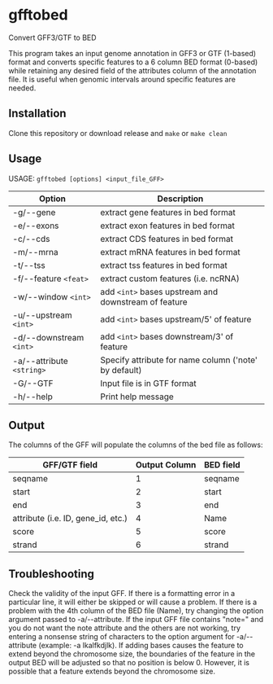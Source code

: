 # gfftobed
Convert GFF3/GTF to BED



This program takes an input genome annotation in GFF3 or GTF (1-based) format and converts specific features to a 6 column BED format (0-based) while retaining any desired field of the attributes column of the annotation file. It is useful when genomic intervals around specific features are needed.


## Installation

Clone this repository or download release and `make` or `make clean`


## Usage

USAGE:	`gfftobed [options] <input_file_GFF>`

Option|Description
-------------------------|-------------------------------
-g/--gene|extract gene features in bed format
-e/--exons|extract exon features in bed format
-c/--cds|extract CDS features in bed format
-m/--mrna|extract mRNA features in bed format
-t/--tss|extract tss features in bed format
-f/--feature `<feat>`|extract custom features (i.e. ncRNA)
-w/--window `<int>`|add `<int>` bases upstream and downstream of feature
-u/--upstream `<int>`|add `<int>` bases upstream/5' of feature
-d/--downstream `<int>`|add `<int>` bases downstream/3' of feature
-a/--attribute `<string>`|Specify attribute for name column ('note' by default)
-G/--GTF|Input file is in GTF format
-h/--help|Print help message


## Output
The columns of the GFF will populate the columns of the bed file as follows:

GFF/GTF field|Output Column|BED field
---------|-------------|-------------
seqname|1|seqname
start|2|start
end|3|end
attribute (i.e. ID, gene_id, etc.)|4|Name
score|5|score
strand|6|strand

## Troubleshooting

Check the validity of the input GFF. If there is a formatting error in a particular line, it will either be skipped or will cause a problem. If there is a problem with the 4th column of the BED file (Name), try changing the option argument passed to -a/--attribute. If the input GFF file contains "note=" and you do not want the note attribute and the others are not working, try entering a nonsense string of characters to the option argument for -a/--attribute (example: -a lkalfkdjlk). If adding bases causes the feature to extend beyond the chromosome size, the boundaries of the feature in the output BED will be adjusted so that no position is below 0. However, it is possible that a feature extends beyond the chromosome size.
